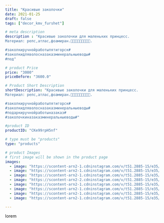 ```yaml
---
title: "Красивые заколочки"
date: 2021-01-25
draft: false
tags: ["decor_kmv_furshet"]

# meta description
description : "Красивые заколочки для маленьких принцесс.
Материал: репс,атлас,фоамиран.🌺🌺🌺🌸🌸🌸🌷🌷🌷.

#заколкиручнойработыпятигорск#
#заколкидляволосназаказминеральныеводы#
#под"

# product Price
price: "3000"
priceBefore: "3600.0"

# Product Short Description
shortDescription: "Красивые заколочки для маленьких принцесс.
Материал: репс,атлас,фоамиран.🌺🌺🌺🌸🌸🌸🌷🌷🌷.

#заколкиручнойработыпятигорск#
#заколкидляволосназаказминеральныеводы#
#подаркиручнойработыназаказ#
#заколочкиназаказминеральныеводы#"

#product ID
productID: "CKe99rpH5nf"

# type must be "products"
type: "products"

# product Images
# first image will be shown in the product page
images:
  - image: "https://scontent-arn2-1.cdninstagram.com/v/t51.2885-15/e35/p1080x1080/142792560_228471455526526_2074857091459890255_n.jpg?tp=1&_nc_ht=scontent-arn2-1.cdninstagram.com&_nc_cat=110&_nc_ohc=37WinWIFa3AAX_dlTby&oh=f002190b48882a9fb5c0e4110220b156&oe=606A0423&ig_cache_key=MjQ5NDcwMzc1OTQ3OTU0Njk2Mg%3D%3D.2"
  - image: "https://scontent-arn2-1.cdninstagram.com/v/t51.2885-15/e35/p1080x1080/141542883_463783864626700_1833010573896078368_n.jpg?tp=1&_nc_ht=scontent-arn2-1.cdninstagram.com&_nc_cat=104&_nc_ohc=eliJ6TFytmMAX_eUHwk&oh=5ee24fa7c81fe3c16060a5e1bfaf36d5&oe=606D1828&ig_cache_key=MjQ5NDcwMzc1OTYyMjM2NjkyOA%3D%3D.2"
  - image: "https://scontent-arn2-1.cdninstagram.com/v/t51.2885-15/e35/p1080x1080/141675837_163049258681224_4881360160066493285_n.jpg?tp=1&_nc_ht=scontent-arn2-1.cdninstagram.com&_nc_cat=104&_nc_ohc=vyGtTFRmxAcAX-VEg6C&oh=8828c2021e1752c544486b582e10bd7b&oe=606A74E6&ig_cache_key=MjQ5NDcwMzc1OTYzMDc1ODQ2Nw%3D%3D.2"
  - image: "https://scontent-arn2-2.cdninstagram.com/v/t51.2885-15/e35/p1080x1080/140666440_247168553442788_2549418899534212159_n.jpg?tp=1&_nc_ht=scontent-arn2-2.cdninstagram.com&_nc_cat=108&_nc_ohc=kx2YeIK_XYkAX-IhfC5&oh=7df4d674d13e8014dce0bb99e97fcd9a&oe=606A580A&ig_cache_key=MjQ5NDcwMzc1OTYwNTUwNjA5Mg%3D%3D.2"
  - image: "https://scontent-arn2-1.cdninstagram.com/v/t51.2885-15/e35/p1080x1080/141753311_231880661867810_5391845000929949920_n.jpg?tp=1&_nc_ht=scontent-arn2-1.cdninstagram.com&_nc_cat=102&_nc_ohc=DkHDh0ZincQAX-FtzXy&oh=5a84f0274976a92caa7a720e9ba4cb6a&oe=606CC74C&ig_cache_key=MjQ5NDcwMzc1OTUwNDk0OTI1NQ%3D%3D.2"
  - image: "https://scontent-arn2-1.cdninstagram.com/v/t51.2885-15/e35/p1080x1080/141896652_1024148774762875_4346141286182036956_n.jpg?tp=1&_nc_ht=scontent-arn2-1.cdninstagram.com&_nc_cat=107&_nc_ohc=gyEOcXDYHWAAX95lcCO&oh=fefed9895d033ae32a02a5ac54376a6d&oe=6069DA38&ig_cache_key=MjQ5NDcwMzc1OTQ5NjM0NzI0OQ%3D%3D.2"
  - image: "https://scontent-arn2-1.cdninstagram.com/v/t51.2885-15/e35/p1080x1080/142647594_224504259262797_3278950724316171153_n.jpg?tp=1&_nc_ht=scontent-arn2-1.cdninstagram.com&_nc_cat=109&_nc_ohc=1qO5Bc409rsAX9uWNte&oh=2934a997fcc9b182c4844c68bacb971c&oe=606BAF77&ig_cache_key=MjQ5NDcwMzc1OTYzOTA3MTQ4NA%3D%3D.2"
  - image: "https://scontent-arn2-1.cdninstagram.com/v/t51.2885-15/e35/p1080x1080/142729319_161524912409661_5616471184198097749_n.jpg?tp=1&_nc_ht=scontent-arn2-1.cdninstagram.com&_nc_cat=109&_nc_ohc=yEKmR6-NU50AX-b5mnO&oh=8bdbb3338ae9fdcc5eb1266249e7c2ce&oe=606B82D8&ig_cache_key=MjQ5NDcwMzc1OTUxMzMyOTE0Mw%3D%3D.2"

---
```

lorem
